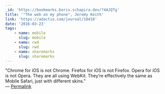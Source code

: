 ```yaml
---
_id: 'https://bookmarks.boris.schapira.dev/?4AJQTg'
title: '"The web on my phone", Jeremy Keith'
link: 'https://adactio.com/journal/10410'
date: '2016-03-23'
tags:
    - name: mobile
      slug: mobile
    - name: rwd
      slug: rwd
    - name: sharemarks
      slug: sharemarks
---
```


&quot;Chrome for iOS is not Chrome. Firefox for iOS is not Firefox. Opera for
iOS is not Opera. They are all using WebKit. They’re effectively the same as
Mobile Safari, just with different skins.&quot; <br>&#8212;
<a href="https://bookmarks.boris.schapira.dev/?4AJQTg" title="Permalink">Permalink</a>

